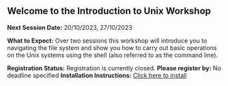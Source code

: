 ## Welcome to the Introduction to Unix Workshop
**Next Session Date:** 20/10/2023, 27/10/2023

**What to Expect:**
Over two sessions this workshop will introduce you to navigating the file system and show you how to carry out basic operations on the Unix systems using the shell (also referred to as the command line).

**Registration Status:** Registration is currently closed.
**Please register by:** No deadline specified
**Installation Instructions:** [Click here to install]( https://uniexeterrse.github.io/intro-unix-shell/setup.html)
